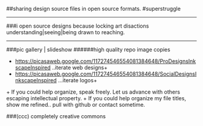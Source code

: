 ##sharing design source files in open source formats. #superstruggle
- - -
###i open source designs because locking art disactions understanding|seeing|being drawn to reaching.
* * *
###pic gallery | slideshow
######high quality repo image copies
- https://picasaweb.google.com/117274546554081384648/ProDesignsInkscapeInspired ..iterate web designs+
- https://picasaweb.google.com/117274546554081384648/SocialDesignsInkscapeInspired ...iterate logos+
  
\+ If you could help organize, speak freely. Let us advance with others escaping intellectual property.
\+ If you could help organize my file titles, show me refined.. pull with github or contact sometime.

###(ccc) completely creative commons
